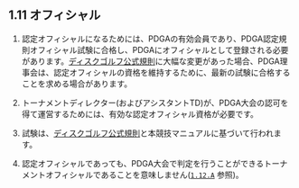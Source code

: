 ## 1.11 オフィシャル

1. 認定オフィシャルになるためには、PDGAの有効会員であり、PDGA認定規則オフィシャル試験に合格し、PDGAにオフィシャルとして登録される必要があります。[ディスクゴルフ公式規則](ordg/index)に大幅な変更があった場合、PDGA理事会は、認定オフィシャルの資格を維持するために、最新の試験に合格することを求める場合があります。

1. トーナメントディレクター(およびアシスタントTD)が、PDGA大会の認可を得て運営するためには、有効な認定オフィシャル資格が必要です。

1. 試験は、[ディスクゴルフ公式規則](ordg/index)と本競技マニュアルに基づいて行われます。

1. 認定オフィシャルであっても、PDGA大会で判定を行うことができるトーナメントオフィシャルであることを意味しません([`1.12.A`](#トーナメントオフィシャル) 参照)。
